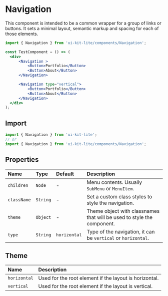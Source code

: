 # Navigation

This component is intended to be a common wrapper for a group of links or buttons. It sets a minimal layout, semantic markup and spacing for each of those elements.

<!-- example -->
```jsx
import { Navigation } from 'ui-kit-lite/components/Navigation';

const TestComponent = () => (
  <div>
      <Navigation >
          <Button>Portfolio</Button>
          <Button>About</Button>
      </Navigation>

      <Navigation type="vertical">
          <Button>Portfolio</Button>
          <Button>About</Button>
      </Navigation>
  </div>
);
```

## Import
```jsx
import { Navigation } from 'ui-kit-lite';
// or
import { Navigation } from 'ui-kit-lite/components/Navigation';
```

## Properties

| Name        | Type      | Default      | Description                                                            |
|:------------|:----------|:-------------|:-----------------------------------------------------------------------|
| `children`  | `Node`    | -            | Menu contents. Usually `SubMenu` or `MenuItem`.                        |
| `className` | `String`  | -            | Set a custom class styles to style the navigation.                     |
| `theme`     | `Object`  | -            | Theme object with classnames that will be used to style the component. |
| `type`      | `String`  | `horizontal` | Type of the navigation, it can be `vertical` or `horizontal`.          |

## Theme

| Name         | Description                                            |
|:-------------|:-------------------------------------------------------|
| `horizontal` | Used for the root element if the layout is horizontal. |
| `vertical`   | Used for the root element if the layout is vertical.   |
